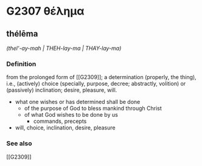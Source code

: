 # G2307 θέλημα

## thélēma

_(thel'-ay-mah | THEH-lay-ma | THAY-lay-ma)_

### Definition

from the prolonged form of [[G2309]]; a determination (properly, the thing), i.e., (actively) choice (specially, purpose, decree; abstractly, volition) or (passively) inclination; desire, pleasure, will.

- what one wishes or has determined shall be done
  - of the purpose of God to bless mankind through Christ
  - of what God wishes to be done by us
    - commands, precepts
- will, choice, inclination, desire, pleasure

### See also

[[G2309]]


